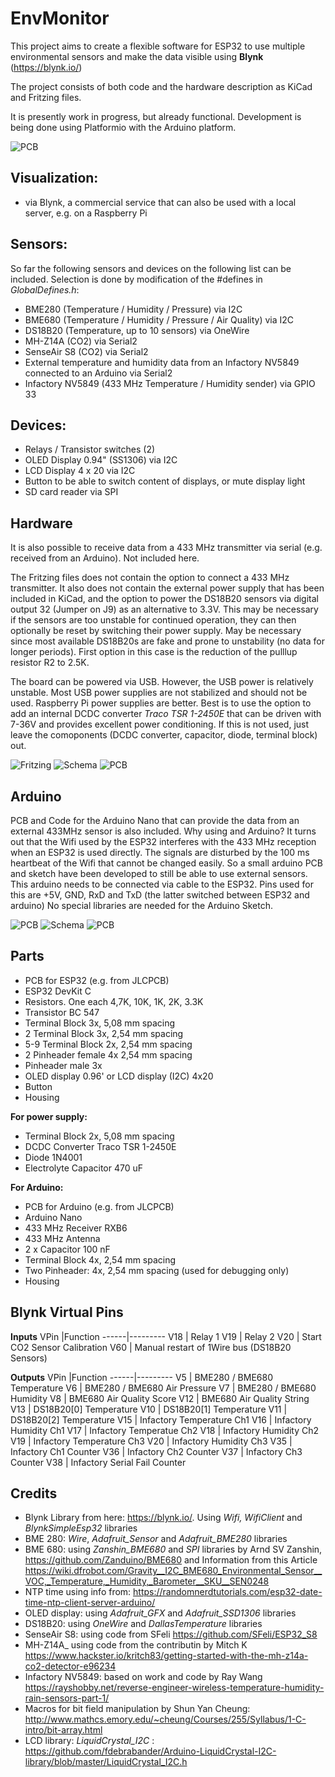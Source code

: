 # EnvMonitor

This project aims to create a flexible software for ESP32 to use multiple environmental sensors and make the data visible using <B>Blynk</B> (https://blynk.io/)

The project consists of both code and the hardware description as KiCad and Fritzing files.

It is presently work in progress, but already functional. Development is being done using Platformio with the Arduino platform. 

![PCB](https://github.com/88markus88/EnvMonitor/blob/main/EnovMonitor680-Git/Pictures/EnvMonitor%203D%20V0.6.jpg)

## Visualization:
- via Blynk, a commercial service that can also be used with a local server, e.g. on a Raspberry Pi

## Sensors:
So far the following sensors and devices on the following list can be included. Selection is done by modification of the #defines in *GlobalDefines.h*:
- BME280 (Temperature / Humidity / Pressure) via I2C
- BME680 (Temperature / Humidity / Pressure / Air Quality) via I2C
- DS18B20 (Temperature, up to 10 sensors) via OneWire
- MH-Z14A (CO2) via Serial2
- SenseAir S8 (CO2) via Serial2
- External temperature and humidity data from an Infactory NV5849 connected to an Arduino via Serial2
- Infactory NV5849 (433 MHz Temperature / Humidity sender) via GPIO 33 

## Devices:
- Relays / Transistor switches (2)
- OLED Display 0.94" (SS1306) via I2C
- LCD Display 4 x 20 via I2C
- Button to be able to switch content of displays, or mute display light
- SD card reader via SPI

## Hardware
It is also possible to receive data from a 433 MHz transmitter via serial (e.g. received from an Arduino). Not included here.

The Fritzing files does not contain the option to connect a 433 MHz transmitter. It also does not contain the external power supply that has been included in KiCad, and the option to power the DS18B20 sensors via digital output 32 (Jumper on J9) as an alternative to 3.3V. This may be necessary if the sensors are too unstable for continued operation, they can then optionally be reset by switching their power supply. May be necessary since most available DS18B20s are fake and prone to unstability (no data for longer periods). First option in this case is the reduction of the pulllup resistor R2 to 2.5K.

The board can be powered via USB. However, the USB power is relatively unstable. Most USB power supplies are not stabilized and should not be used. Raspberry Pi power supplies are better. Best is to use the option to add an internal DCDC converter <I>Traco TSR 1-2450E</I> that can be driven with 7-36V and provides excellent power conditioning. If this is not used, just leave the comoponents (DCDC converter, capacitor, diode, terminal block) out.

![Fritzing](https://github.com/88markus88/EnvMonitor/blob/main/EnovMonitor680-Git/Pictures/EnvMonitor%20Fritzing%20V0.3.jpg)
![Schema](https://github.com/88markus88/EnvMonitor/blob/main/EnovMonitor680-Git/Pictures/EnvMonitor%20Schematic%20V0.4.jpg)
![PCB](https://github.com/88markus88/EnvMonitor/blob/main/EnovMonitor680-Git/Pictures/EnvMonitor%20PCB%20V0.6.jpg)

## Arduino
PCB and Code for the Arduino Nano that can provide the data from an external 433MHz sensor is also included.
Why using and Arduino? It turns out that the Wifi used by the ESP32 interferes with the 433 MHz reception when an ESP32 is used directly. The signals are disturbed by the 100 ms heartbeat of the Wifi that cannot be changed easily. 
So a small arduino PCB and sketch have been developed to still be able to use external sensors. This arduino needs to be connected via cable to the ESP32. Pins used for this are +5V, GND, RxD and TxD (the latter switched between ESP32 and arduino)
No special libraries are needed for the Arduino Sketch. 

![PCB](https://github.com/88markus88/EnvMonitor/blob/main/EnovMonitor680-Git/Arduino%20Hardware/Pictures/Arduino433Receiver%203D%20V0.2.jpg)
![Schema](https://github.com/88markus88/EnvMonitor/blob/main/EnovMonitor680-Git/Arduino%20Hardware/Pictures/Arduino433Receiver%20Schema%20V0.2.jpg)
![PCB](https://github.com/88markus88/EnvMonitor/blob/main/EnovMonitor680-Git/Arduino%20Hardware/Pictures/Arduino433Receiver%20PCB%20V0.2.jpg)

## Parts
- PCB for ESP32 (e.g. from JLCPCB)
- ESP32 DevKit C
- Resistors. One each 4,7K, 10K, 1K, 2K, 3.3K
- Transistor BC 547
- Terminal Block 3x, 5,08 mm spacing
- 2 Terminal Block 3x, 2,54 mm spacing
- 5-9 Terminal Block 2x, 2,54 mm spacing 
- 2 Pinheader female 4x 2,54 mm spacing
- Pinheader male 3x
- OLED display 0.96' or LCD display (I2C) 4x20 
- Button
- Housing

**For power supply:**
- Terminal Block 2x, 5,08 mm spacing 
- DCDC Converter Traco TSR 1-2450E
- Diode 1N4001
- Electrolyte Capacitor 470 uF

**For Arduino:**
-  PCB for Arduino (e.g. from JLCPCB)
- Arduino Nano
- 433 MHz Receiver RXB6
- 433 MHz Antenna
- 2 x Capacitor 100 nF
- Terminal Block 4x, 2,54 mm spacing
- Two Pinheader: 4x, 2,54 mm spacing  (used for debugging only)
- Housing

## Blynk Virtual Pins
**Inputs**
VPin  |Function
------|---------
V18 | Relay 1
V19 | Relay 2
V20 | Start CO2 Sensor Calibration
V60 | Manual restart of 1Wire bus (DS18B20 Sensors)

**Outputs**
VPin  |Function
------|---------
V5  | BME280 / BME680 Temperature
V6  | BME280 / BME680 Air Pressure
V7  | BME280 / BME680 Humidity
V8  | BME680 Air Quality Score
V12 | BME680 Air Quality String
V13 | DS18B20[0]  Temperature
V10 | DS18B20[1]  Temperature
V11 | DS18B20[2]  Temperature
V15 | Infactory Temperature Ch1
V16 | Infactory Humidity Ch1
V17 | Infactory Temperatue Ch2
V18 | Infactory Humidity Ch2
V19 | Infactory Temperature Ch3
V20 | Infactory Humidity Ch3
V35 | Infactory Ch1 Counter 
V36 | Infactory Ch2 Counter 
V37 | Infactory Ch3 Counter 
V38 | Infactory Serial Fail Counter 

## Credits
- Blynk Library from here: https://blynk.io/. Using <i>Wifi, WifiClient</i> and <i>BlynkSimpleEsp32</i> libraries
- BME 280: <i>Wire</i>, <i>Adafruit_Sensor</i> and <i>Adafruit_BME280</i> libraries
- BME 680: using <i>Zanshin_BME680</i> and <i>SPI</i> libraries by Arnd SV Zanshin, https://github.com/Zanduino/BME680  and Information from this Article https://wiki.dfrobot.com/Gravity__I2C_BME680_Environmental_Sensor__VOC,_Temperature,_Humidity,_Barometer__SKU__SEN0248 
- NTP time using info from: https://randomnerdtutorials.com/esp32-date-time-ntp-client-server-arduino/ 
- OLED display: using <i>Adafruit_GFX</i> and <i>Adafruit_SSD1306</i> libraries
- DS18B20: using <i>OneWire</i> and <i>DallasTemperature</i> libraries
- SenseAir S8: using code from SFeli https://github.com/SFeli/ESP32_S8  
- MH-Z14A_ using code from the contributin by Mitch K https://www.hackster.io/kritch83/getting-started-with-the-mh-z14a-co2-detector-e96234 
- Infactory NV5849: based on work and code by Ray Wang https://rayshobby.net/reverse-engineer-wireless-temperature-humidity-rain-sensors-part-1/ 
- Macros for bit field manipulation by Shun Yan Cheung: http://www.mathcs.emory.edu/~cheung/Courses/255/Syllabus/1-C-intro/bit-array.html
- LCD library: <i>LiquidCrystal_I2C</i> : https://github.com/fdebrabander/Arduino-LiquidCrystal-I2C-library/blob/master/LiquidCrystal_I2C.h
